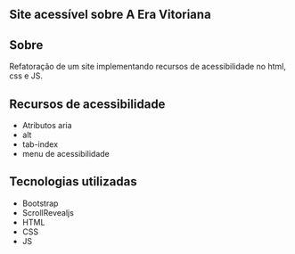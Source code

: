 ## Site acessível sobre A Era Vitoriana
## Sobre
Refatoração de um site implementando recursos de acessibilidade no html, css e JS.

## Recursos de acessibilidade
- Atributos aria
- alt
- tab-index
- menu de acessibilidade
## Tecnologias utilizadas
- Bootstrap
- ScrollRevealjs
- HTML
- CSS
- JS
